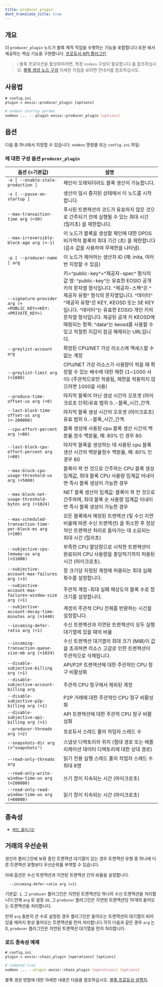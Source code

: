 ```yaml
---
title: producer_plugin
dont_translate_title: true
---
```


## 개요

더 `producer_plugin` 노드가 블록 제작 작업을 수행하는 기능을 포함합니다.또한 에서 제공하는 핵심 기능을 구현합니다. [프로듀서 API 플러그인](./producer-api-plugin.md).

> ℹ️ 블록 프로덕션을 활성화하려면, 특정 `nodeos` 구성이 필요합니다.를 참조하십시오. [블록 생성 노드 구성](https://docs.eosnetwork.com/manuals/leap/latest/nodeos/usage/node-setups/producing-node) 자세한 지침을 보려면 안내서를 참조하십시오.

## 사용법

```console
# config.ini
plugin = eosio::producer_plugin [options]
```
```sh
# nodeos startup params
nodeos ... -- plugin eosio::producer_plugin [options]
```

## 옵션

다음 중 하나에서 지정할 수 있습니다. `nodeos` 명령줄 또는 `config.ini` 파일:

### 에 대한 구성 옵션 `producer_plugin`

옵션 (=기본값) | 설명
-|-
`-e [ --enable-stale-production ]` | 체인이 오래되더라도 블록 생산이 가능합니다.
`-x [ --pause-on-startup ]` | 생산이 일시 중지된 상태에서 이 노드를 시작합니다.
`--max-transaction-time arg (=30)` | 푸시된 트랜잭션의 코드가 유효하지 않은 것으로 간주되기 전에 실행될 수 있는 최대 시간 (밀리초) 을 제한합니다.
`--max-irreversible-block-age arg (=-1)` | 이 노드가 블록을 생성할 체인에 대한 DPOS 비가역적 블록의 최대 기간 (초) 을 제한합니다 (음수 값을 사용하여 무제한을 나타냄).
`-p [ --producer-name ] arg` | 이 노드가 제어하는 생산자 ID (예: inita, 여러 번 지정할 수 있음)
`--signature-provider arg (=<PUBLIC_KEY>=KEY:<PRIVATE_KEY>)` | 키=^public-key^=^제공자-spec^ 형식의 값 쌍: ^public-key^는 유효한 EOSIO 공개 키의 문자열 형식입니다. ^제공자-스펙^은 ^제공자 유형^ 형식의 문자열입니다. ^데이터^ ^제공자 유형^은 KEY, KEOSD 또는 SE KEY입니다. ^데이터^는 유효한 EOSIO 개인 키의 문자열 형식입니다. 제공된 공개 키 KEOSD에 매핑되는 항목: ^data^는 keosd를 사용할 수 있고 적절한 지갑이 잠금 해제되는 URL입니다.
`--greylist-account arg` | 확장된 CPU/NET 가상 리소스에 액세스할 수 없는 계정
`--greylist-limit arg (=1000)` | CPU/NET 가상 리소스가 사용량이 적을 때 확장할 수 있는 배수에 대한 제한 (1~1000 사이) (주관적으로만 적용됨, 제한을 적용하지 않으려면 1000을 사용)
`--produce-time-offset-us arg (=0)` | 마지막 블록이 아닌 생성 시간의 오프셋 (마이크로초 단위)유효 범위 0..-블록_시간_간격.
`--last-block-time-offset-us arg (=-200000)` | 마지막 블록 생성 시간의 오프셋 (마이크로초)유효 범위 0..-블록_시간_간격.
`--cpu-effort-percent arg (=80)` | 블록 생성에 사용된 cpu 블록 생산 시간의 백분율.정수 백분율, 예: 80% 인 경우 80
`--last-block-cpu-effort-percent arg (=80)` | 마지막 블록을 생성하는 데 사용된 cpu 블록 생산 시간의 백분율정수 백분율, 예: 80% 인 경우 80
`--max-block-cpu-usage-threshold-us arg (=5000)` | 블록이 꽉 찬 것으로 간주하는 CPU 블록 생성 임계값, 최대 블록 CPU 사용량 임계값 이내이면 즉시 블록 생성이 가능한 경우
`--max-block-net-usage-threshold-bytes arg (=1024)` | NET 블록 생산의 임계값: 블록이 꽉 찬 것으로 간주하며, 최대 블록 순 사용량 임계값 이내이면 즉시 블록 생성이 가능한 경우
`--max-scheduled-transaction-time-per-block-ms arg (=100)` | 모든 블록에서 예정된 트랜잭션 (및 수신 지연 비율에 따른 수신 트랜잭션) 을 취소한 후 정상적인 트랜잭션 처리로 돌아가는 데 소요되는 최대 시간 (밀리초)
`--subjective-cpu-leeway-us arg (=31000)` | 부족한 CPU 할당량으로 시작한 트랜잭션이 완료되어 CPU 사용량을 충당하기까지 허용된 시간 (마이크로초).
`--subjective-account-max-failures arg (=3)` | 창 크기당 지정된 계정에 허용되는 최대 실패 횟수를 설정합니다.
`--subjective-account-max-failures-window-size arg (=1)` | 주관적 계정-최대 실패 해상도의 블록 수로 창 크기를 설정합니다.
`--subjective-account-decay-time-minutes arg (=1440)` | 계정의 주관적 CPU 전체를 반환하는 시간을 설정합니다.
`--incoming-defer-ratio arg (=1)` | 수신 트랜잭션과 지연된 트랜잭션이 모두 실행 대기열에 있을 때의 비율
`--incoming-transaction-queue-size-mb arg (=1024)` | 수신 트랜잭션 대기열의 최대 크기 (MiB)이 값을 초과하면 리소스 고갈로 인한 트랜잭션이 주관적으로 삭제됩니다.
`--disable-subjective-billing arg (=1)` | API/P2P 트랜잭션에 대한 주관적인 CPU 청구 비활성화
`--disable-subjective-account-billing arg` | 주관적 CPU 청구에서 제외된 계정
`--disable-subjective-p2p-billing arg (=1)` | P2P 거래에 대한 주관적인 CPU 청구 비활성화
`--disable-subjective-api-billing arg (=1)` | API 트랜잭션에 대한 주관적 CPU 청구 비활성화
`--producer-threads arg (=2)` | 프로듀서 스레드 풀의 작업자 스레드 수
`--snapshots-dir arg (="snapshots")` | 스냅샷 디렉토리의 위치 (절대 경로 또는 애플리케이션 데이터 디렉토리에 대한 상대 경로)
`--read-only-threads arg` | 읽기 전용 실행 스레드 풀의 작업자 스레드 수최대 8명
`--read-only-write-window-time-us arg (=200000)` | 쓰기 창이 지속되는 시간 (마이크로초)
`--read-only-read-window-time-us arg (=60000)` | 읽기 창이 지속되는 시간 (마이크로초)

## 종속성

* [`체인_플러그인`](./chain-plugin.md)

## 거래의 우선순위

생산자 플러그인에 보류 중인 트랜잭션 대기열이 있는 경우 트랜잭션 유형 중 하나에 다른 트랜잭션 유형보다 우선순위를 부여할 수 있습니다.

아래 옵션은 수신 트랜잭션과 지연된 트랜잭션 간의 비율을 설정합니다.

```console
  --incoming-defer-ratio arg (=1)       
```

기본값: `1`, 그 `producer` 플러그인은 지연된 트랜잭션당 하나의 수신 트랜잭션을 처리합니다.언제 `arg` 로 설정 `10`, 그 `producer` 플러그인은 지연된 트랜잭션당 10개의 들어오는 트랜잭션을 처리합니다.

만약 `arg` 충분히 큰 수로 설정된 경우 플러그인은 들어오는 트랜잭션의 대기열이 비어 있을 때까지 항상 들어오는 트랜잭션을 먼저 처리합니다.각각 다음과 같은 경우 `arg` 는 0, `producer` 플러그인은 지연된 트랜잭션 대기열을 먼저 처리합니다.


### 로드 종속성 예제

```console
# config.ini
plugin = eosio::chain_plugin [operations] [options]
```
```sh
# command-line
nodeos ... --plugin eosio::chain_plugin [operations] [options]
```

블록 생성 방법에 대한 자세한 내용은 다음을 참조하십시오. [블록 프로듀싱 설명자](https://docs.eosnetwork.com/manuals/leap/latest/nodeos/plugins/producer_plugin/block-producing-explained).
